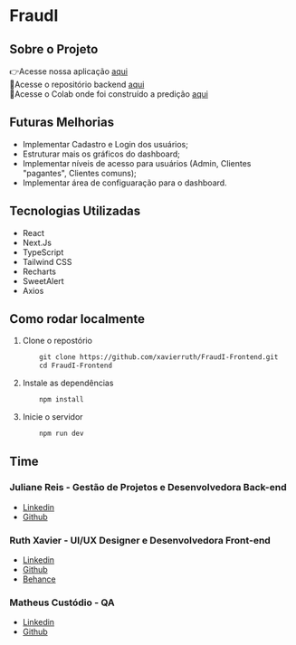 # FraudI 

## Sobre o Projeto 

👉Acesse nossa aplicação [aqui](https://fraudi.vercel.app/) <br>
🔗Acesse o repositório backend [aqui](https://github.com/julianereism/back-predicao-python) <br>
📌Acesse o Colab onde foi construído a predição [aqui](https://colab.research.google.com/drive/1_q7MiOiE1JG5Weo9ZduPAWjHiaCwSM2m#scrollTo=YKNO1yiSMOTb) 

## Futuras Melhorias
* Implementar Cadastro e Login dos usuários; 
* Estruturar mais os gráficos do dashboard;
* Implementar níveis de acesso para usuários (Admin, Clientes "pagantes", Clientes comuns);
* Implementar área de configuaração para o dashboard. 

## Tecnologias Utilizadas

- React
- Next.Js
- TypeScript
- Tailwind CSS
- Recharts
- SweetAlert
- Axios

## Como rodar localmente 

1. Clone o repostório
    ```perl
        git clone https://github.com/xavierruth/FraudI-Frontend.git
        cd FraudI-Frontend
    ```
2. Instale as dependências 
    ```perl
        npm install
    ```

3. Inicie o servidor
    ```perl
        npm run dev
    ```
## Time

### Juliane Reis - Gestão de Projetos e Desenvolvedora Back-end
- [Linkedin](https://www.linkedin.com/in/julianereism/)
- [Github](https://github.com/julianereism)

### Ruth Xavier - UI/UX Designer e Desenvolvedora Front-end
- [Linkedin](https://www.linkedin.com/in/ruthxavier/)
- [Github](https://github.com/xavierruth)
- [Behance](https://www.behance.net/xavierruth)

### Matheus Custódio - QA
- [Linkedin](https://www.linkedin.com/in/custodiomatheus/)
- [Github](https://github.com/Mathueshcustodio)

